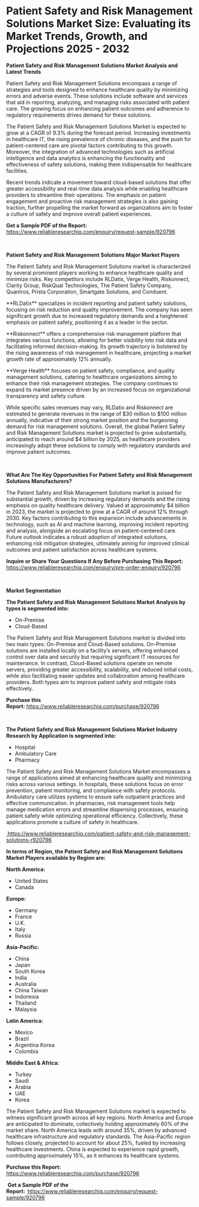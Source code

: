 <p><h1>Patient Safety and Risk Management Solutions Market Size: Evaluating its Market Trends, Growth, and Projections 2025 - 2032</h1></p><p><strong>Patient Safety and Risk Management Solutions Market Analysis and Latest Trends</strong></p>
<p><p>Patient Safety and Risk Management Solutions encompass a range of strategies and tools designed to enhance healthcare quality by minimizing errors and adverse events. These solutions include software and services that aid in reporting, analyzing, and managing risks associated with patient care. The growing focus on enhancing patient outcomes and adherence to regulatory requirements drives demand for these solutions. </p><p>The Patient Safety and Risk Management Solutions Market is expected to grow at a CAGR of 9.3% during the forecast period. Increasing investments in healthcare IT, the rising prevalence of chronic diseases, and the push for patient-centered care are pivotal factors contributing to this growth. Moreover, the integration of advanced technologies such as artificial intelligence and data analytics is enhancing the functionality and effectiveness of safety solutions, making them indispensable for healthcare facilities. </p><p>Recent trends indicate a movement toward cloud-based solutions that offer greater accessibility and real-time data analysis while enabling healthcare providers to streamline their operations. The emphasis on patient engagement and proactive risk management strategies is also gaining traction, further propelling the market forward as organizations aim to foster a culture of safety and improve overall patient experiences.</p></p>
<p><strong>Get a Sample PDF of the Report:&nbsp;</strong> <a href="https://www.reliableresearchiq.com/enquiry/request-sample/920796?utm_campaign=1876&utm_medium=2&utm_source=Github&utm_content=ia&utm_term=18042025&utm_id=patient-safety-and-risk-management-solutions">https://www.reliableresearchiq.com/enquiry/request-sample/920796</a></p>
<p>&nbsp;</p>
<p><strong>Patient Safety and Risk Management Solutions Major Market Players</strong></p>
<p><p>The Patient Safety and Risk Management Solutions market is characterized by several prominent players working to enhance healthcare quality and minimize risks. Key competitors include RLDatix, Verge Health, Riskonnect, Clarity Group, RiskQual Technologies, The Patient Safety Company, Quantros, Prista Corporation, Smartgate Solutions, and Conduent.</p><p>**RLDatix** specializes in incident reporting and patient safety solutions, focusing on risk reduction and quality improvement. The company has seen significant growth due to increased regulatory demands and a heightened emphasis on patient safety, positioning it as a leader in the sector.</p><p>**Riskonnect** offers a comprehensive risk management platform that integrates various functions, allowing for better visibility into risk data and facilitating informed decision-making. Its growth trajectory is bolstered by the rising awareness of risk management in healthcare, projecting a market growth rate of approximately 12% annually.</p><p>**Verge Health** focuses on patient safety, compliance, and quality management solutions, catering to healthcare organizations aiming to enhance their risk management strategies. The company continues to expand its market presence driven by an increased focus on organizational transparency and safety culture.</p><p>While specific sales revenues may vary, RLDatix and Riskonnect are estimated to generate revenues in the range of $30 million to $100 million annually, indicative of their strong market position and the burgeoning demand for risk management solutions. Overall, the global Patient Safety and Risk Management Solutions market is projected to grow substantially, anticipated to reach around $4 billion by 2025, as healthcare providers increasingly adopt these solutions to comply with regulatory standards and improve patient outcomes.</p></p>
<p>&nbsp;</p>
<p><strong>What Are The Key Opportunities For Patient Safety and Risk Management Solutions Manufacturers?</strong></p>
<p><p>The Patient Safety and Risk Management Solutions market is poised for substantial growth, driven by increasing regulatory demands and the rising emphasis on quality healthcare delivery. Valued at approximately $4 billion in 2023, the market is projected to grow at a CAGR of around 12% through 2030. Key factors contributing to this expansion include advancements in technology, such as AI and machine learning, improving incident reporting and analysis, alongside an escalating focus on patient-centered care. Future outlook indicates a robust adoption of integrated solutions, enhancing risk mitigation strategies, ultimately aiming for improved clinical outcomes and patient satisfaction across healthcare systems.</p></p>
<p><strong>Inquire or Share Your Questions If Any Before Purchasing This Report:</strong> <a href="https://www.reliableresearchiq.com/enquiry/pre-order-enquiry/920796?utm_campaign=1876&utm_medium=2&utm_source=Github&utm_content=ia&utm_term=18042025&utm_id=patient-safety-and-risk-management-solutions">https://www.reliableresearchiq.com/enquiry/pre-order-enquiry/920796</a></p>
<p>&nbsp;</p>
<p><strong>Market Segmentation</strong></p>
<p><strong>The Patient Safety and Risk Management Solutions Market Analysis by types is segmented into:</strong></p>
<p><ul><li>On-Premise</li><li>Cloud-Based</li></ul></p>
<p><p>The Patient Safety and Risk Management Solutions market is divided into two main types: On-Premise and Cloud-Based solutions. On-Premise solutions are installed locally on a facility’s servers, offering enhanced control over data and security but requiring significant IT resources for maintenance. In contrast, Cloud-Based solutions operate on remote servers, providing greater accessibility, scalability, and reduced initial costs, while also facilitating easier updates and collaboration among healthcare providers. Both types aim to improve patient safety and mitigate risks effectively.</p></p>
<p><strong>Purchase this Report:&nbsp;</strong><a href="https://www.reliableresearchiq.com/purchase/920796?utm_campaign=1876&utm_medium=2&utm_source=Github&utm_content=ia&utm_term=18042025&utm_id=patient-safety-and-risk-management-solutions">https://www.reliableresearchiq.com/purchase/920796</a></p>
<p>&nbsp;</p>
<p><strong>The Patient Safety and Risk Management Solutions Market Industry Research by Application is segmented into:</strong></p>
<p><ul><li>Hospital</li><li>Ambulatory Care</li><li>Pharmacy</li></ul></p>
<p><p>The Patient Safety and Risk Management Solutions Market encompasses a range of applications aimed at enhancing healthcare quality and minimizing risks across various settings. In hospitals, these solutions focus on error prevention, patient monitoring, and compliance with safety protocols. Ambulatory care utilizes systems to ensure safe outpatient practices and effective communication. In pharmacies, risk management tools help manage medication errors and streamline dispensing processes, ensuring patient safety while optimizing operational efficiency. Collectively, these applications promote a culture of safety in healthcare.</p></p>
<p><a href="https://www.reliableresearchiq.com/patient-safety-and-risk-management-solutions-r920796?utm_campaign=1876&utm_medium=2&utm_source=Github&utm_content=ia&utm_term=18042025&utm_id=patient-safety-and-risk-management-solutions">&nbsp;https://www.reliableresearchiq.com/patient-safety-and-risk-management-solutions-r920796</a></p>
<p><strong>In terms of Region, the Patient Safety and Risk Management Solutions Market Players available by Region are:</strong></p>
<p>
    <p> <strong> North America: </strong>
        <ul>
            <li>United States</li>
            <li>Canada</li>
        </ul>
        </p> 
    <p> <strong> Europe: </strong>
        <ul>
            <li>Germany</li>
            <li>France</li>
            <li>U.K.</li>
            <li>Italy</li>
            <li>Russia</li>
        </ul>
        </p> 
    <p> <strong> Asia-Pacific: </strong>
        <ul>
            <li>China</li>
            <li>Japan</li>
            <li>South Korea</li>
            <li>India</li>
            <li>Australia</li>
            <li>China Taiwan</li>
            <li>Indonesia</li>
            <li>Thailand</li>
            <li>Malaysia</li>
        </ul>
        </p> 
    <p> <strong> Latin America: </strong>
        <ul>
            <li>Mexico</li>
            <li>Brazil</li>
            <li>Argentina Korea</li>
            <li>Colombia</li>
        </ul>
        </p> 
    <p> <strong> Middle East & Africa: </strong>
        <ul>
            <li>Turkey</li>
            <li>Saudi</li>
            <li>Arabia</li>
            <li>UAE</li>
            <li>Korea</li>
        </ul>
    </p>
    </p>
<p><p>The Patient Safety and Risk Management Solutions market is expected to witness significant growth across all key regions. North America and Europe are anticipated to dominate, collectively holding approximately 60% of the market share. North America leads with around 35%, driven by advanced healthcare infrastructure and regulatory standards. The Asia-Pacific region follows closely, projected to account for about 25%, fueled by increasing healthcare investments. China is expected to experience rapid growth, contributing approximately 15%, as it enhances its healthcare systems.</p></p>
<p><strong>Purchase this Report: </strong><a href="https://www.reliableresearchiq.com/purchase/920796?utm_campaign=1876&utm_medium=2&utm_source=Github&utm_content=ia&utm_term=18042025&utm_id=patient-safety-and-risk-management-solutions">https://www.reliableresearchiq.com/purchase/920796</a></p>
<p>&nbsp;<strong>Get a Sample PDF of the Report:&nbsp;&nbsp;</strong><a href="https://www.reliableresearchiq.com/enquiry/request-sample/920796?utm_campaign=1876&utm_medium=2&utm_source=Github&utm_content=ia&utm_term=18042025&utm_id=patient-safety-and-risk-management-solutions">https://www.reliableresearchiq.com/enquiry/request-sample/920796</a></p>
<p><strong></strong></p>
<p><p></p><p></p><p></p></p>